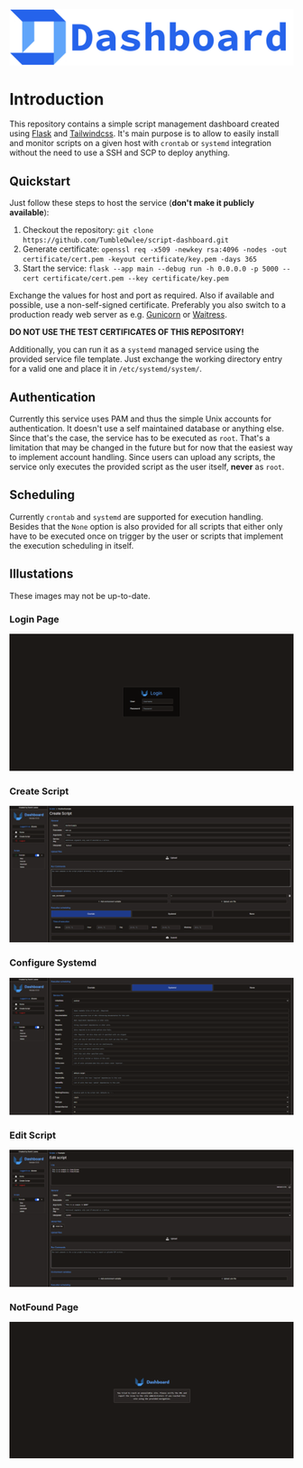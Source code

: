 ![Header](images/dashboard-header.png)

# Introduction

This repository contains a simple script management dashboard created using [Flask](https://flask.palletsprojects.com/en/3.0.x/) and [Tailwindcss](https://tailwindcss.com/). It's main purpose is to allow to easily install and monitor scripts on a given host with `crontab` or `systemd` integration without the need to use a SSH and SCP to deploy anything.

## Quickstart

Just follow these steps to host the service (**don't make it publicly available**):

1. Checkout the repository: `git clone https://github.com/TumbleOwlee/script-dashboard.git`
2. Generate certificate: `openssl req -x509 -newkey rsa:4096 -nodes -out certificate/cert.pem -keyout certificate/key.pem -days 365`
3. Start the service: `flask --app main --debug run -h 0.0.0.0 -p 5000 --cert certificate/cert.pem --key certificate/key.pem`

Exchange the values for host and port as required. Also if available and possible, use a non-self-signed certificate. Preferably you also switch to a production ready web server as e.g. [Gunicorn](https://flask.palletsprojects.com/en/3.0.x/deploying/gunicorn/) or [Waitress](https://flask.palletsprojects.com/en/3.0.x/deploying/waitress/).

**DO NOT USE THE TEST CERTIFICATES OF THIS REPOSITORY!**

Additionally, you can run it as a `systemd` managed service using the provided service file template. Just exchange the working directory entry for a valid one and place it in `/etc/systemd/system/`.

## Authentication

Currently this service uses PAM and thus the simple Unix accounts for authentication. It doesn't use a self maintained database or anything else. Since that's the case, the service has to be executed as `root`. That's a limitation that may be changed in the future but for now that the easiest way to implement account handling. Since users can upload any scripts, the service only executes the provided script as the user itself, **never** as `root`.

## Scheduling

Currently `crontab` and `systemd` are supported for execution handling. Besides that the `None` option is also provided for all scripts that either only have to be executed once on trigger by the user or scripts that implement the execution scheduling in itself.

## Illustations

These images may not be up-to-date.

### Login Page

![Login](images/login.png)

### Create Script

![Create](images/create.png)

### Configure Systemd

![Systemd](images/systemd.png)

### Edit Script

![Edit](images/edit.png)

### NotFound Page

![NotFound](images/notfound.png)
